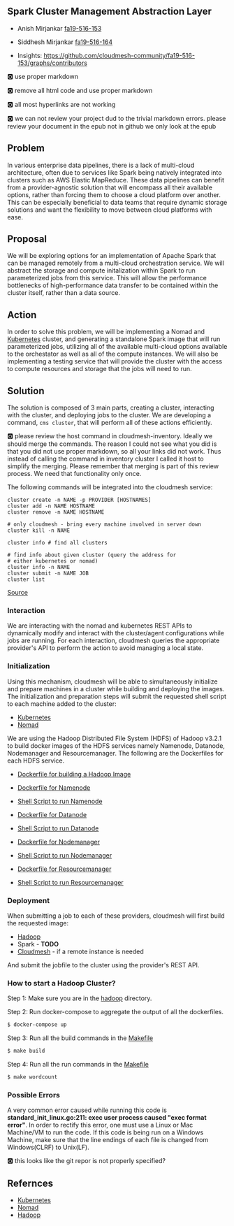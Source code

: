 ## Spark Cluster Management Abstraction Layer

* Anish Mirjankar [fa19-516-153](https://github.com/cloudmesh-community/fa19-516-153)  
* Siddhesh Mirjankar [fa19-516-164](https://github.com/cloudmesh-community/fa19-516-164)

* Insights: <https://github.com/cloudmesh-community/fa19-516-153/graphs/contributors>


:o2: use proper markdown

:o2: remove all html code and use proper markdown

:o2: all most hyperlinks are not working

:o2: we can not review your project dud to the trivial markdown errors.
please review your document in the epub not in github we only look at
the epub

## Problem

In various enterprise data pipelines, there is a lack of multi-cloud
architecture, often due to services like Spark being natively integrated
into clusters such as AWS Elastic MapReduce.  These data pipelines can
benefit from a provider-agnostic solution that will encompass all their
available options, rather than forcing them to choose a cloud platform
over another.  This can be especially beneficial to data teams that
require dynamic storage solutions and want the flexibility to move
between cloud platforms with ease.
      

## Proposal

We will be exploring options for an implementation of Apache Spark that
can be managed remotely from a multi-cloud orchestration service.  We
will abstract the storage and compute initalization within Spark to run
parameterized jobs from this service.  This will allow the performance
bottlenecks of high-performance data transfer to be contained within the
cluster itself, rather than a data source.


## Action

In order to solve this problem, we will be implementing a Nomad and
[Kubernetes](https://github.com/cloudmesh-community/fa19-516-153/blob/master/project/cloudmesh/images/kubernetes/Kubernetes.md)
cluster, and generating a standalone Spark image that will run
parameterized jobs, utilizing all of the available multi-cloud options
available to the orchestator as well as all of the compute instances. 
We will also be implementing a testing service that will provide the
cluster with the access to compute resources and storage that the jobs
will need to run.


## Solution

The solution is composed of 3 main parts, creating a cluster,
interacting with the cluster, and deploying jobs to the cluster. We are
developing a command, `cms cluster`, that will perform all of these
actions efficiently.

:o2: please review the host command in cloudmesh-inventory. Ideally we
should merge the commands. The reason I could not see what you did is
that you did not use proper markdown, so all your links did not work.
Thus instead of calling the command in inventory cluster I called it
host to simplify the merging. Please remember that merging is part of
this review process. We need that functionality only once.

The following commands will be integrated into the cloudmesh service:

```
cluster create -n NAME -p PROVIDER [HOSTNAMES]
cluster add -n NAME HOSTNAME
cluster remove -n NAME HOSTNAME

# only cloudmesh - bring every machine involved in server down
cluster kill -n NAME 

cluster info # find all clusters

# find info about given cluster (query the address for 
# either kubernetes or nomad)
cluster info -n NAME 
cluster submit -n NAME JOB
cluster list
```

[Source](https://github.com/cloudmesh-community/fa19-516-153/project/cloudmesh/cluster/command/cluster.py)


### Interaction

We are interacting with the nomad and kubernetes REST APIs to
dynamically modify and interact with the cluster/agent configurations
while jobs are running.  For each interaction, cloudmesh queries the
appropriate provider's API to perform the action to avoid managing a
local state.


### Initialization

Using this mechanism, cloudmesh will be able to simultaneously
initialize and prepare machines in a cluster while building and
deploying the images. The initialization and preparation steps will
submit the requested shell script to each machine added to the cluster:

* [Kubernetes](https://github.com/cloudmesh-community/fa19-516-153/project/cloudmesh/images/kubernetes/build.sh)
* [Nomad](https://github.com/cloudmesh-community/fa19-516-153/project/cloudmesh/images/nomad/build.sh)

We are using the Hadoop Distributed File System (HDFS) of Hadoop v3.2.1
to build docker images of the HDFS services namely Namenode, Datanode,
Nodemanager and Resourcemanager. The following are the Dockerfiles for
each HDFS service.

* [Dockerfile for building a Hadoop Image](https://github.com/cloudmesh-community/fa19-516-153/project/cloudmesh/images/hadoop/Dockerfile) <br/>

* [Dockerfile for Namenode](https://github.com/cloudmesh-community/fa19-516-153/project/cloudmesh/images/hadoop/namenode/Dockerfile) <br/>
* [Shell Script to run Namenode](https://github.com/cloudmesh-community/fa19-516-153/project/cloudmesh/images/hadoop/namenode/run.sh) <br/>

* [Dockerfile for Datanode](https://github.com/cloudmesh-community/fa19-516-153/project/cloudmesh/images/hadoop/datanode/Dockerfile) <br/>
* [Shell Script to run Datanode](https://github.com/cloudmesh-community/fa19-516-153/project/cloudmesh/images/hadoop/datanode/run.sh) <br/>

* [Dockerfile for Nodemanager](https://github.com/cloudmesh-community/fa19-516-153/project/cloudmesh/images/hadoop/nodemanager/Dockerfile) <br/>
* [Shell Script to run Nodemanager](https://github.com/cloudmesh-community/fa19-516-153/project/cloudmesh/images/hadoop/nodemanager/run.sh) <br/>

* [Dockerfile for Resourcemanager](https://github.com/cloudmesh-community/fa19-516-153/project/cloudmesh/images/hadoop/resourcemanager/Dockerfile) <br/>
* [Shell Script to run Resourcemanager](https://github.com/cloudmesh-community/fa19-516-153/project/cloudmesh/images/hadoop/resourcemanager/run.sh) <br/>


### Deployment

When submitting a job to each of these providers, cloudmesh will first
build the requested image:

* [Hadoop](https://github.com/cloudmesh-community/fa19-516-153/project/cloudmesh/images/hadoop/Dockerfile)
* Spark - __TODO__
* [Cloudmesh](https://github.com/cloudmesh-community/fa19-516-153/project/cloudmesh/images/cloudmesh/Dockerfile) - if a remote instance is needed

And submit the jobfile to the cluster using the provider's REST API.


### How to start a Hadoop Cluster?

Step 1: Make sure you are in the
[hadoop](https://github.com/cloudmesh-community/fa19-516-153/project/cloudmesh/images/kubernetes/Hadoop)
directory.

Step 2: Run docker-compose to aggregate the output of all the
dockerfiles.

```bash
$ docker-compose up
```

Step 3: Run all the build commands in the
[Makefile](https://github.com/cloudmesh-community/fa19-516-153/project/cloudmesh/images/kubernetes/Hadoop/Makefile)

```bash
$ make build
```

Step 4: Run all the run commands in the [Makefile](https://github.com/cloudmesh-community/fa19-516-153/project/cloudmesh/images/kubernetes/Hadoop/Makefile)

```bash
$ make wordcount
```

### Possible Errors

A very common error caused while running this code is
**standard_init_linux.go:211: exec user process caused "exec format
error"**. In order to rectify this error, one must use a Linux or Mac
Machine/VM to run the code. If this code is being run on a Windows
Machine, make sure that the line endings of each file is changed from
Windows(CLRF) to Unix(LF).

:o2: this looks like the git repor is not properly specified?


## Refernces

* [Kubernetes](https://kubernetes.io/docs/setup/#production-environment)
* [Nomad](https://www.nomadproject.io/guides/install/production/index.html)
* [Hadoop](https://hadoop.apache.org/docs/stable/hadoop-project-dist/hadoop-common/ClusterSetup.html)
